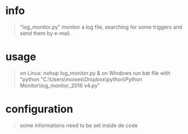 # info

> "log_monitor.py" monitor a log file, searching for some triggers and send them by e-mail.

# usage

> on Linux:
nohup log_monitor.py &
> on Windows
run bat file with "python "C:\Users\moises\Dropbox\python\Python Monitor\log_monitor_2016 v4.py"

# configuration

> some informations need to be set inside de code





